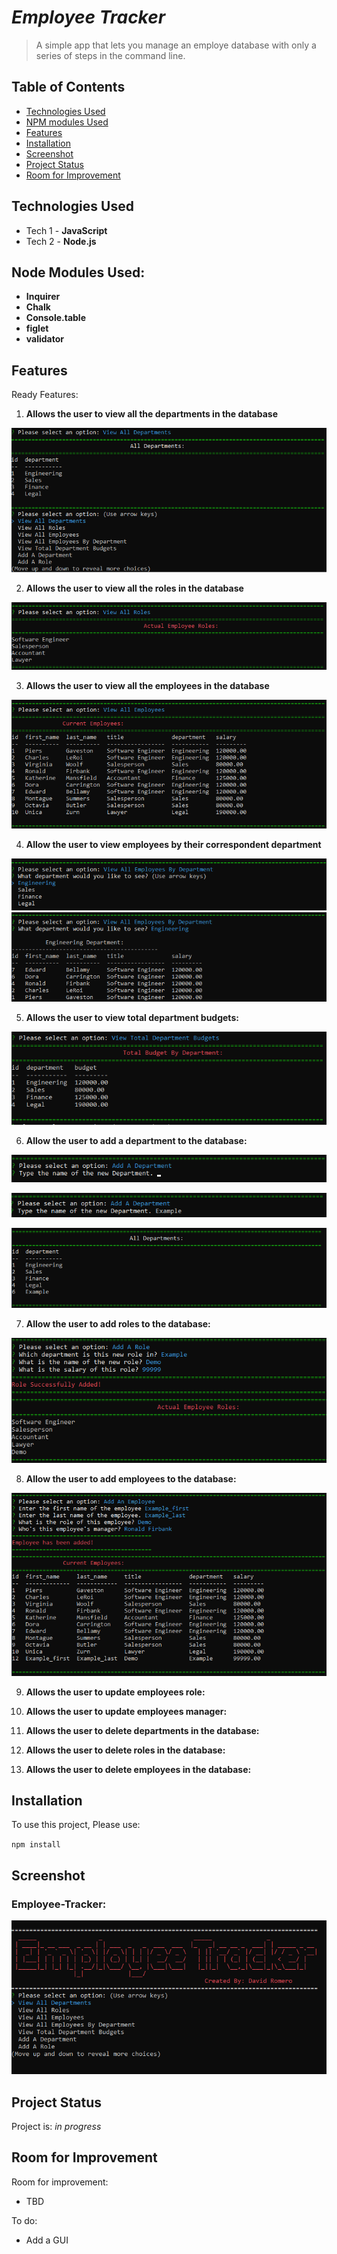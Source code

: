 # _Employee Tracker_
> A simple app that lets you manage an employe database with only a series of steps in the command line.

## Table of Contents
* [Technologies Used](#technologies-used)
* [NPM modules Used](#node-modules-used)
* [Features](#features)
* [Installation](#installation)
* [Screenshot](#screenshot)
* [Project Status](#project-status)
* [Room for Improvement](#room-for-improvement)

## Technologies Used
- Tech 1 - **JavaScript**
- Tech 2 - **Node.js**


## Node Modules Used: 
- **Inquirer**
- **Chalk**
- **Console.table**
- **figlet**
- **validator**

## Features
Ready Features:
1. **Allows the user to view all the departments in the database**

![Initial-display](./assets/screenshots/viewDep.png)

2. **Allows the user to view all the roles in the database**

![Initial-display](./assets/screenshots/viewRole.png)

3. **Allows the user to view all the employees in the database**

![Initial-display](./assets/screenshots/viewEmp.png)

4. **Allow the user to view employees by their correspondent department**

![Initial-display](./assets/screenshots/viewEmpByDep1.png)
![Initial-display](./assets/screenshots/viewEmpByDep1.2.png)

5. **Allows the user to view total department budgets:**

![Initial-display](./assets/screenshots/viewTotDepBud.png)

6. **Allow the user to add a department to the database:**

![Initial-display](./assets/screenshots/addDep.png)

![Initial-display](./assets/screenshots/addDep1.2.png)

![Initial-display](./assets/screenshots/addDep1.3.png)

7. **Allow the user to add roles to the database:**

![Initial-display](./assets/screenshots/mainAddRol.png)

8. **Allow the user to add employees to the database:**

![Initial-display](./assets/screenshots/mainAddEmp.png)

9. **Allows the user to update employees role:**

10. **Allows the user to update employees manager:**

11. **Allows the user to delete departments in the database:**

12. **Allows the user to delete roles in the database:**

13. **Allows the user to delete employees in the database:**



## Installation
To use this project, Please use:

`npm install`

## Screenshot
### Employee-Tracker:
![Initial-display](./assets/screenshots/main.png)

## Project Status
Project is: _in progress_


## Room for Improvement
Room for improvement:
- TBD

To do:
- Add a GUI
